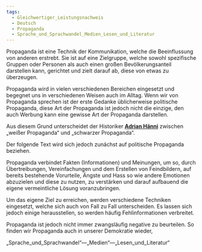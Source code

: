 ```yaml
---
tags:
  - Gleichwertiger_Leistungsnachweis
  - Deutsch
  - Propaganda
  - Sprache_und_Sprachwandel_Medien_Lesen_und_Literatur
---
```


Propaganda ist eine Technik der Kommunikation, welche die Beeinflussung von anderen erstrebt. Sie ist auf eine Zielgruppe, welche sowohl spezifische Gruppen oder Personen als auch einen großen Bevölkerungsanteil darstellen kann, gerichtet und zielt darauf ab, diese von etwas zu überzeugen.

Propaganda wird in vielen verschiedenen Bereichen eingesetzt und begegnet uns in verschiedenen Weisen auch im Alltag. Wenn wir von Propaganda sprechen ist der erste Gedanke üblicherweise politische Propaganda, diese Art der Propaganda ist jedoch nicht die einzige, den auch Werbung kann eine gewisse Art der Propaganda darstellen. 

Aus diesem Grund unterscheidet der Historiker [**Adrian Hänni**](https://acipss.org/team/adrian-haenni/) zwischen „weißer Propaganda“ und „schwarzer Propaganda“.

Der folgende Text wird sich jedoch zunächst auf politische Propaganda beziehen.



Propaganda verbindet Fakten (Informationen) und Meinungen, um so, durch Übertreibungen, Vereinfachungen und dem Erstellen von Feindbildern, auf bereits bestehende Vorurteile, Ängste und Hass so wie andere Emotionen abzuzielen und diese zu nutzen, zu verstärken und darauf aufbauend die eigene vermeintliche Lösung voranzubringen.

Um das eigene Ziel zu erreichen, werden verschiedene Techniken eingesetzt, welche sich auch von Fall zu Fall unterscheiden. Es lassen sich jedoch einige herausstellen, so werden häufig Fehlinformationen verbreitet.


Propaganda ist jedoch nicht immer zwangsläufig negative zu beurteilen. So finden wir Propaganda auch in unserer Demokratie wieder,





„Sprache_und_Sprachwandel“—„Medien“—„Lesen_und_Literatur“




